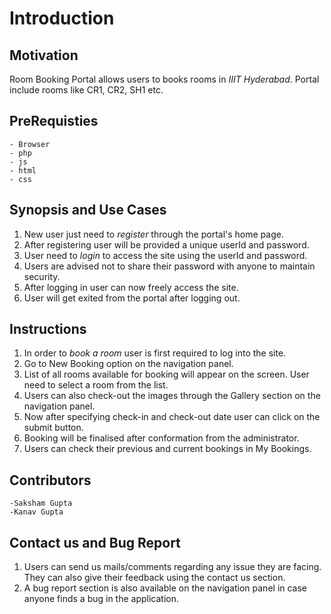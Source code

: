 Introduction
================



## Motivation

Room Booking Portal allows users to books rooms in _IIIT_ _Hyderabad_.
Portal include rooms like CR1, CR2, SH1 etc.

## PreRequisties
	- Browser
	- php
	- js
	- html
	- css

## Synopsis and Use Cases

1. New user just need to _register_ through the portal's home page.
2. After registering user will be provided a unique userId and password.
3. User need to _login_ to access the site using the userId and password.
4. Users are advised not to share their password with anyone to maintain security.
5. After logging in user can now freely access the site.
6. User will get exited from the portal after logging out.


## Instructions

1. In order to _book_ _a_ _room_ user is first required to log into the site.
2. Go to New Booking option on the navigation panel.
3. List of all rooms available for booking will appear on the screen. User
need to select a room from the list.
5. Users can also check-out the images through the Gallery section on the
navigation panel.
4. Now after specifying check-in and check-out date user can click on the
submit button.
5. Booking will be finalised after conformation from the administrator.
6. Users can check their previous and current bookings in My Bookings.

## Contributors
	-Saksham Gupta
	-Kanav Gupta


## Contact us and Bug Report

1. Users can send us mails/comments regarding any issue they are facing. They
can also give their feedback using the contact us section.
2. A bug report section is also available on the navigation panel in case 
anyone finds a bug in the application. 


